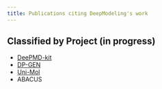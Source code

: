 ```yaml
---
title: Publications citing DeepModeling's work
---
```


## Classified by Project (in progress)

- [DeePMD-kit](deepmd-kit/)
- [DP-GEN](dpgen/)
- [Uni-Mol](uni-mol/)
- ABACUS

